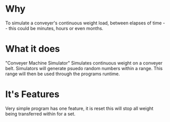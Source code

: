 Why
===========================================================

To simulate a conveyer's continuous weight load, between elapses of time -- 
this could be minutes, hours or even months. 


What it does
===========================================================

"Conveyer Machine Simulator" Simulates continuous weight on a conveyer belt. Simulators
will generate psuedo random numbers within a range. This range
will then be used through the programs runtime. 


It's Features
===========================================================

Very simple program has one feature, it is reset this
will stop all weight being transferred within for a set.
